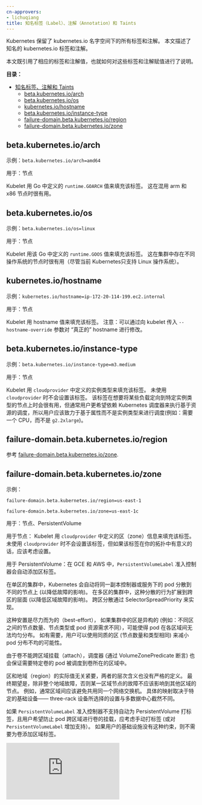 ```yaml
---
cn-approvers:
- lichuqiang
title: 知名标签（Label）、注解（Annotation）和 Taints
---
```

<!--
---
title: Well-Known Labels, Annotations and Taints
---
-->

<!--
Kubernetes reserves all labels and annotations in the kubernetes.io namespace.  This document describes
the well-known kubernetes.io labels and annotations.

This document serves both as a reference to the values, and as a coordination point for assigning values.
-->
Kubernetes 保留了 kubernetes.io 名字空间下的所有标签和注解。 本文描述了知名的
kubernetes.io 标签和注解。

本文既引用了相应的标签和注解值，也就如何对这些标签和注解赋值进行了说明。

<!--
**Table of contents:**

- [Well-Known Labels, Annotations and Taints](#well-known-labels-annotations-and-taints)
  - [beta.kubernetes.io/arch](#betakubernetesioarch)
  - [beta.kubernetes.io/os](#betakubernetesioos)
  - [kubernetes.io/hostname](#kubernetesiohostname)
  - [beta.kubernetes.io/instance-type](#betakubernetesioinstance-type)
  - [failure-domain.beta.kubernetes.io/region](#failure-domainbetakubernetesioregion)
  - [failure-domain.beta.kubernetes.io/zone](#failure-domainbetakubernetesiozone)

-->
**目录：**
<!-- BEGIN MUNGE: GENERATED_TOC -->

- [知名标签、注解和 Taints](#well-known-labels-annotations-and-taints)
  - [beta.kubernetes.io/arch](#betakubernetesioarch)
  - [beta.kubernetes.io/os](#betakubernetesioos)
  - [kubernetes.io/hostname](#kubernetesiohostname)
  - [beta.kubernetes.io/instance-type](#betakubernetesioinstance-type)
  - [failure-domain.beta.kubernetes.io/region](#failure-domainbetakubernetesioregion)
  - [failure-domain.beta.kubernetes.io/zone](#failure-domainbetakubernetesiozone)

<!-- END MUNGE: GENERATED_TOC -->


<!--
## beta.kubernetes.io/arch

Example: `beta.kubernetes.io/arch=amd64`

Used on: Node

Kubelet populates this with `runtime.GOARCH` as defined by Go.  This can be handy if you are mixing arm and x86 nodes,
for example.
-->
## beta.kubernetes.io/arch

示例：`beta.kubernetes.io/arch=amd64`

用于：节点

Kubelet 用 Go 中定义的 `runtime.GOARCH` 值来填充该标签。 这在混用 arm 和 x86 节点时很有用。

<!--
## beta.kubernetes.io/os

Example: `beta.kubernetes.io/os=linux`

Used on: Node

Kubelet populates this with `runtime.GOOS` as defined by Go.  This can be handy if you are mixing operating systems
in your cluster (although currently Linux is the only OS supported by Kubernetes).
-->
## beta.kubernetes.io/os

示例：`beta.kubernetes.io/os=linux`

用于：节点

Kubelet 用该 Go 中定义的 `runtime.GOOS` 值来填充该标签。 这在集群中存在不同操作系统的节点时很有用（尽管当前 Kubernetes只支持 Linux 操作系统）。

<!--
## kubernetes.io/hostname

Example: `kubernetes.io/hostname=ip-172-20-114-199.ec2.internal`

Used on: Node

Kubelet populates this with the hostname.  Note that the hostname can be changed from the "actual" hostname
by passing the `--hostname-override` flag to kubelet.
-->
## kubernetes.io/hostname

示例：`kubernetes.io/hostname=ip-172-20-114-199.ec2.internal`

用于：节点

Kubelet 用 hostname 值来填充该标签。 注意：可以通过向 kubelet 传入 `--hostname-override`
参数对 “真正的” hostname 进行修改。

<!--
## beta.kubernetes.io/instance-type

Example: `beta.kubernetes.io/instance-type=m3.medium`

Used on: Node

Kubelet populates this with the instance type as defined by the `cloudprovider`.  It will not be set if
not using a cloudprovider.  This can be handy if you want to target certain workloads to certain instance
types, but typically you want to rely on the Kubernetes scheduler to perform resource-based scheduling,
and you should aim to schedule based on properties rather than on instance types (e.g. require a GPU, instead
of requiring a `g2.2xlarge`)
-->
## beta.kubernetes.io/instance-type

示例：`beta.kubernetes.io/instance-type=m3.medium`

用于：节点

Kubelet 用 `cloudprovider` 中定义的实例类型来填充该标签。 未使用 `cloudprovider` 时不会设置该标签。
该标签在想要将某些负载定向到特定实例类型的节点上时会很有用，但通常用户更希望依赖 Kubernetes 调度器来执行基于资源的调度，所以用户应该致力于基于属性而不是实例类型来进行调度(例如：需要一个 CPU，而不是 `g2.2xlarge`)。


<!--
## failure-domain.beta.kubernetes.io/region

See [failure-domain.beta.kubernetes.io/zone](#failure-domainbetakubernetesiozone).
-->
## failure-domain.beta.kubernetes.io/region

参考 [failure-domain.beta.kubernetes.io/zone](#failure-domainbetakubernetesiozone).

<!--
## failure-domain.beta.kubernetes.io/zone

Example:

`failure-domain.beta.kubernetes.io/region=us-east-1`

`failure-domain.beta.kubernetes.io/zone=us-east-1c`

Used on: Node, PersistentVolume

On the Node: Kubelet populates this with the zone information as defined by the `cloudprovider`.  It will not be set if
not using a `cloudprovider`, but you should consider setting it on the nodes if it makes sense in your topology.
-->
## failure-domain.beta.kubernetes.io/zone

示例：

`failure-domain.beta.kubernetes.io/region=us-east-1`

`failure-domain.beta.kubernetes.io/zone=us-east-1c`

用于：节点、PersistentVolume

用于节点： Kubelet 用 `cloudprovider` 中定义的区（zone）信息来填充该标签。 未使用 `cloudprovider` 时不会设置该标签，但如果该标签在你的拓扑中有意义的话，应该考虑设置。

<!--
On the PersistentVolume: The `PersistentVolumeLabel` admission controller will automatically add zone labels to PersistentVolumes,
on GCE and AWS.
-->
用于 PersistentVolume：在 GCE 和 AWS 中，`PersistentVolumeLabel` 准入控制器会自动添加区标签。

<!--
Kubernetes will automatically spread the pods in a replication controller or service across nodes in a single-zone
cluster (to reduce the impact of failures). With multiple-zone clusters, this spreading behaviour is extended
across zones (to reduce the impact of zone failures). This is achieved via SelectorSpreadPriority.
-->
在单区的集群中，Kubernetes 会自动将同一副本控制器或服务下的 pod 分散到不同的节点上 (以降低故障的影响)。 在多区的集群中，这种分散的行为扩展到跨区的层面 (以降低区域故障的影响)。 跨区分散通过 SelectorSpreadPriority 来实现。

<!--
This is a best-effort placement, and so if the zones in your cluster are heterogeneous (e.g. different numbers of nodes,
different types of nodes, or different pod resource requirements), this might prevent equal spreading of
your pods across zones. If desired, you can use homogenous zones (same number and types of nodes) to reduce
the probability of unequal spreading.
-->
这种安置是尽力而为的（best-effort）， 如果集群中的区是异构的 (例如：不同区之间的节点数量、节点类型或 pod 资源需求不同），可能使得 pod 在各区域间无法均匀分布。 如有需要，用户可以使用同质的区 (节点数量和类型相同) 来减小 pod 分布不均的可能性。

<!--
The scheduler (via the VolumeZonePredicate predicate) will also ensure that pods that claim a given volume
are only placed into the same zone as that volume, as volumes cannot be attached across zones.
-->
由于卷不能跨区域挂载（attach），调度器 (通过 VolumeZonePredicate 断言) 也会保证需要特定卷的 pod 被调度到卷所在的区域中。

<!--
The actual values of zone and region don't matter, and nor is the meaning of the hierarchy rigidly defined.  The expectation
is that failures of nodes in different zones should be uncorrelated unless the entire region has failed.  For example,
zones should typically avoid sharing a single network switch.  The exact mapping depends on your particular
infrastructure - a three-rack installation will choose a very different setup to a multi-datacenter configuration.
-->
区和地域（region）的实际值无关紧要，两者的层次含义也没有严格的定义。 最终期望是，除非整个地域故障，否则某一区域节点的故障不应该影响到其他区域的节点。 例如，通常区域间应该避免共用同一个网络交换机。 具体的映射取决于特定的基础设备—— three-rack 设备所选择的设置与多数据中心截然不同。

<!--
If `PersistentVolumeLabel` does not support automatic labeling of your PersistentVolumes, you should consider
adding the labels manually (or adding support to `PersistentVolumeLabel`), if you want the scheduler to prevent
pods from mounting volumes in a different zone.  If your infrastructure doesn't have this constraint, you don't
need to add the zone labels to the volumes at all.
-->
如果 `PersistentVolumeLabel` 准入控制器不支持自动为 PersistentVolume 打标签，且用户希望防止 pod
跨区域进行卷的挂载，应考虑手动打标签 (或对 `PersistentVolumeLabel` 增加支持）。 如果用户的基础设施没有这种约束，则不需要为卷添加区域标签。





<!--

[![Analytics](https://kubernetes-site.appspot.com/UA-36037335-10/GitHub/docs/api-reference/labels-annotations-taints.md?pixel)]()

-->
<!-- BEGIN MUNGE: GENERATED_ANALYTICS -->
[![分析](https://kubernetes-site.appspot.com/UA-36037335-10/GitHub/docs/api-reference/labels-annotations-taints.md?pixel)]()
<!-- END MUNGE: GENERATED_ANALYTICS -->
